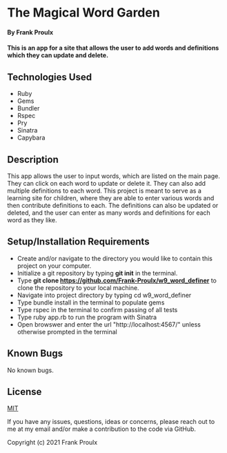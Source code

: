 # The Magical Word Garden

#### By Frank Proulx

#### This is an app for a site that allows the user to add words and definitions which they can update and delete.

## Technologies Used

* Ruby
* Gems
* Bundler
* Rspec
* Pry
* Sinatra
* Capybara

## Description

This app allows the user to input words, which are listed on the main page. They can click on each word to update or delete it. They can also add multiple definitions to each word. This project is meant to serve as a learning site for children, where they are able to enter various words and then contribute definitions to each. The definitions can also be updated or deleted, and the user can enter as many words and definitions for each word as they like.  

## Setup/Installation Requirements

* Create and/or navigate to the directory you would like to contain this project on your computer.
* Initialize a git repository by typing **git init** in the terminal.
* Type **git clone https://github.com/Frank-Proulx/w9_word_definer** to clone the repository to your local machine.
* Navigate into project directory by typing cd w9_word_definer  
* Type bundle install in the terminal to populate gems
* Type rspec in the terminal to confirm passing of all tests  
* Type ruby app.rb to run the program with Sinatra
* Open browswer and enter the url "http://localhost:4567/" unless otherwise prompted in the terminal

## Known Bugs

No known bugs.  

## License

[MIT](https://opensource.org/licenses/MIT)

If you have any issues, questions, ideas or concerns, please reach out to me at my email and/or make a contribution to the code via GitHub.  

Copyright (c) 2021 Frank Proulx